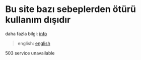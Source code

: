 # Bu site bazı sebeplerden ötürü kullanım dışıdır

daha fazla bilgi: [info](/info.md)

> english: [english](/README-en.md)

503 service unavailable
